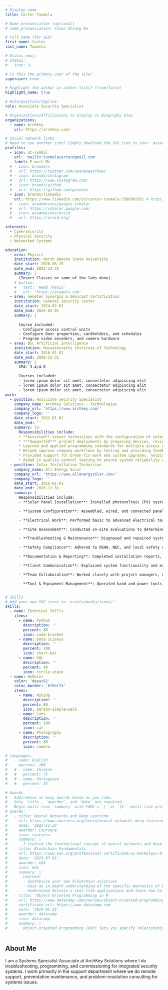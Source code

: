 ```yaml
---
# Display name
title: Carter Tuomela

# Name pronunciation (optional)
# name_pronunciation: Chien Shiung Wu

# Full name (for SEO)
first_name: Carter
last_name: Tuomela

# Status emoji
# status:
#   icon: ☕️

# Is this the primary user of the site?
superuser: true

# Highlight the author in author lists? (true/false)
highlight_name: true

# Role/position/tagline
role: Associate Security Specialist

# Organizations/Affiliations to display in Biography blox
organizations:
  - name: ArchKey
    url: https://archkey.com/

# Social network links
# Need to use another icon? Simply download the SVG icon to your `assets/media/icons/` folder.
profiles:
  - icon: at-symbol
    url: 'mailto:tuomelacarter@gmail.com'
    label: E-mail Me
  # - icon: brands/x
  #   url: https://twitter.com/GetResearchDev
  # - icon: brands/instagram
  #   url: https://www.instagram.com/
  # - icon: brands/github
  #   url: https://github.com/gcushen
  - icon: brands/linkedin
    url: https://www.linkedin.com/in/carter-tuomela-33809b293/ # https://www.linkedin.com/
  # - icon: academicons/google-scholar
  #   url: https://scholar.google.com/
  # - icon: academicons/orcid
  #   url: https://orcid.org/

interests:
  - Cybersecurity
  - Physical Security
  - Networked Systems

education:
  - area: Physics
    institution: North Dakota State University
    date_start: 2020-08-25
    date_end: 2022-12-31
    summary: |
      (Insert Classes or some of the labs done).
    # button:
    #   text: 'Read Thesis'
    #   url: 'https://example.com'
  - area: Genetec Synergis & Omnicast Certification
    institution: Genetec Security Center
    date_start: 2024-02-01
    date_end: 2024-02-01
    summary: |
      
      Course included:
      - Configure access control units
      - Configure Door properties, cardholders, and schedules
      - Program video encoders, and camera hardware
  - area: BSc Artificial Intelligence
    institution: Massachusetts Institute of Technology
    date_start: 2016-01-01
    date_end: 2020-12-31
    summary: |
      GPA: 3.4/4.0
      
      Courses included:
      - lorem ipsum dolor sit amet, consectetur adipiscing elit
      - lorem ipsum dolor sit amet, consectetur adipiscing elit
      - lorem ipsum dolor sit amet, consectetur adipiscing elit
work:
  - position: Assiciate Security Specialist
    company_name: ArchKey Solutions - Technologies
    company_url: 'https://www.archkey.com/'
    company_logo: ''
    date_start: 2021-01-01
    date_end: ''
    summary: |2-
      Responsibilities include:
      * **Assisted** senior technicians with the configuration of integrated security systems, including cameras, access control panels, and servers.
      * ***Supported*** project deployments by preparing devices, reviewing documentation, and ensuring adherence to company standards.
      * Learned and applied programming standards for multiple access control platforms under the guidance of senior specialists.
      * Helped improve company workflows by testing and providing feedback on custom scripts designed to enhance project efficiency.
      * Provided support for break-fix work and system upgrades, helping to ensure customer delivery schedules were met.
      * Aided in quality control testing to ensure system reliability and customer satisfaction.
  - position: Solar Installation Technician
    company_name: All Energy Solar
    company_url: 'https://www.allenergysolar.com/'
    company_logo: ''
    date_start: 2016-01-01
    date_end: 2020-12-31
    summary: |
      Responsibilities include:
      - **Solar Panel Installation**: Installed photovoltaic (PV) systems on residential, commercial, and/or industrial rooftops and ground mounts, following design specifications and safety protocols.

      - **System Configuration**: Assembled, wired, and connected panels, inverters, and other components, ensuring system efficiency and proper orientation/tilt.

      - **Electrical Work**: Performed basic to advanced electrical tasks, including conduit bending, grounding, wiring, and connecting systems to the main power supply or grid.

      - **Site Assessment**: Conducted on-site evaluations to determine installation feasibility, including roof measurements, shading analysis, and structural inspections.

      - **Troubleshooting & Maintenance**: Diagnosed and repaired system issues; performed routine maintenance checks to ensure long-term functionality and safety.

      - **Safety Compliance**: Adhered to OSHA, NEC, and local safety codes and regulations throughout all phases of installation and system testing.

      - **Documentation & Reporting**: Completed installation reports, inspection checklists, and client documentation for permits and rebates.

      - **Client Communication**: Explained system functionality and maintenance requirements to clients; provided support for system usage and monitoring.

      - **Team Collaboration**: Worked closely with project managers, electricians, and other crew members to complete jobs efficiently and on schedule.

      - **Tool & Equipment Management**: Operated hand and power tools, ladders, and safety harnesses; maintained tools and ensured proper storage.


# Skills
# Add your own SVG icons to `assets/media/icons/`
skills:
  - name: Technical Skills
    items:
      - name: Python
        description: ''
        percent: 80
        icon: code-bracket
      - name: Data Science
        description: ''
        percent: 100
        icon: chart-bar
      - name: SQL
        description: ''
        percent: 40
        icon: circle-stack
  - name: Hobbies
    color: '#eeac02'
    color_border: '#f0bf23'
    items:
      - name: Hiking
        description: ''
        percent: 60
        icon: person-simple-walk
      - name: Cats
        description: ''
        percent: 100
        icon: cat
      - name: Photography
        description: ''
        percent: 80
        icon: camera

# languages:
#   - name: English
#     percent: 100
#   # - name: Chinese
#   #   percent: 75
#   # - name: Portuguese
#   #   percent: 25

# Awards.
#   Add/remove as many awards below as you like.
#   Only `title`, `awarder`, and `date` are required.
#   Begin multi-line `summary` with YAML's `|` or `|2-` multi-line prefix and indent 2 spaces below.
# awards:
#   - title: Neural Networks and Deep Learning
#     url: https://www.coursera.org/learn/neural-networks-deep-learning
#     date: '2023-11-25'
#     awarder: Coursera
#     icon: coursera
#     summary: |
#       I studied the foundational concept of neural networks and deep learning. By the end, I was familiar with the significant technological trends driving the rise of deep learning; build, train, and apply fully connected deep neural networks; implement efficient (vectorized) neural networks; identify key parameters in a neural network’s architecture; and apply deep learning to your own applications.
#   - title: Blockchain Fundamentals
#     url: https://www.edx.org/professional-certificate/uc-berkeleyx-blockchain-fundamentals
#     date: '2023-07-01'
#     awarder: edX
#     icon: edx
#     summary: |
#       Learned:
#       - Synthesize your own blockchain solutions
#       - Gain an in-depth understanding of the specific mechanics of Bitcoin
#       - Understand Bitcoin’s real-life applications and learn how to attack and destroy Bitcoin, Ethereum, smart contracts and Dapps, and alternatives to Bitcoin’s Proof-of-Work consensus algorithm
#   - title: 'Object-Oriented Programming in R'
#     url: https://www.datacamp.com/courses/object-oriented-programming-with-s3-and-r6-in-r
#     certificate_url: https://www.datacamp.com
#     date: '2023-01-21'
#     awarder: datacamp
#     icon: datacamp
#     summary: |
#       Object-oriented programming (OOP) lets you specify relationships between functions and the objects that they can act on, helping you manage complexity in your code. This is an intermediate level course, providing an introduction to OOP, using the S3 and R6 systems. S3 is a great day-to-day R programming tool that simplifies some of the functions that you write. R6 is especially useful for industry-specific analyses, working with web APIs, and building GUIs.
---
```


## About Me

I am a Systems Specialist Associate at ArchKey Solutions where I do troubleshooting, programming, and commissioning for integrated security systems. I work primarily in the support department where we do remote support, preventative maintenance, and problem-resolution consulting for systems issues.
